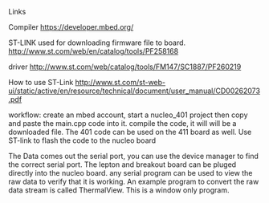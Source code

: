 Links

Compiler
https://developer.mbed.org/


ST-LINK  used for downloading firmware file to board. 
http://www.st.com/web/en/catalog/tools/PF258168

driver
http://www.st.com/web/catalog/tools/FM147/SC1887/PF260219

How to use ST-Link
http://www.st.com/st-web-ui/static/active/en/resource/technical/document/user_manual/CD00262073.pdf


workflow:
create an mbed account, start a nucleo_401 project then copy and paste the main.cpp code into it.
compile the code, it will will be a downloaded file. The 401 code can be used on the 411 board as well. 
Use ST-link to flash the code to the nucleo board

The Data comes out the serial port, you can use the device manager to find the correct serial port. 
The lepton and breakout board can be pluged directly into the nucleo board. 
any serial program can be used to view the raw data to verify that it is working. 
An example program to convert the raw data stream is called ThermalView. This is a window only program. 
